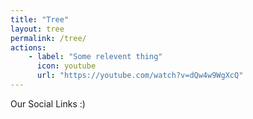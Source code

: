```yaml
---
title: "Tree"
layout: tree
permalink: /tree/
actions:
    - label: "Some relevent thing"
      icon: youtube
      url: "https://youtube.com/watch?v=dQw4w9WgXcQ"
---
```


Our Social Links :)